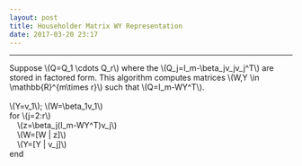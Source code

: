 ```yaml
---
layout: post
title: Householder Matrix WY Representation
date: 2017-03-20 23:17
---
```


----------------
<div>
Suppose \(Q=Q_1 \cdots Q_r\) where the \(Q_j=I_m-\beta_jv_jv_j^T\) are stored in factored form. This algorithm computes matrices \(W,Y \in \mathbb{R}^{m\times r}\) such that \(Q=I_m-WY^T\).
<br/>
<br/>
\(Y=v_1\); \(W=\beta_1v_1\)<br/>
for \(j=2:r\)<br/>
&emsp;\(z=\beta_j(I_m-WY^T)v_j\)<br/>
&emsp;\(W=[W | z]\) <br/>
&emsp;\(Y=[Y | v_j]\)<br/>
end<br/>

</div>


